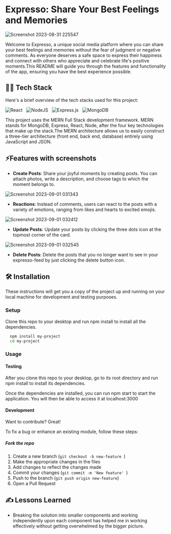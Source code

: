 # Expresso: Share Your Best Feelings and Memories 

![Screenshot 2023-08-31 225547](https://github.com/itissakshi/Expresso/assets/115742478/82f93c8d-088d-4854-ae4d-08bce67e4319)


Welcome to Expresso, a unique social media platform where you can share your best feelings and memories without the fear of judgment or negative comments. As everyone deserves a safe space to express their happiness and connect with others who appreciate and celebrate life's positive moments.This README will guide you through the features and functionality of the app, ensuring you have the best experience possible.


## 👩‍💻 Tech Stack
Here's a brief overview of the tech stacks used for this project:

![React](https://img.shields.io/badge/react-%2320232a.svg?style=for-the-badge&logo=react&logoColor=%2361DAFB) &nbsp; ![NodeJS](https://img.shields.io/badge/node.js-6DA55F?style=for-the-badge&logo=node.js&logoColor=white) &nbsp; ![Express.js](https://img.shields.io/badge/express.js-%23404d59.svg?style=for-the-badge&logo=express&logoColor=%2361DAFB) &nbsp; ![MongoDB](https://img.shields.io/badge/MongoDB-%234ea94b.svg?style=for-the-badge&logo=mongodb&logoColor=white)

This project uses the MERN Full Stack development framework. MERN stands for MongoDB, Express, React, Node, after the four key technologies that make up the stack.The MERN architecture allows us to easily construct a three-tier architecture (front end, back end, database) entirely using JavaScript and JSON.


## ⚡Features with screenshots

- **Create Posts**: Share your joyful moments by creating posts. You can attach photos, write a description, and choose tags to which the moment belongs to.

![Screenshot 2023-09-01 031343](https://github.com/itissakshi/Expresso/assets/115742478/5de7f50c-94b2-415f-806b-eaf409beab5a) 

- **Reactions**: Instead of comments, users can react to the posts with a variety of emotions, ranging from likes and hearts to excited emojis.

![Screenshot 2023-09-01 032412](https://github.com/itissakshi/Expresso/assets/115742478/938ca62f-bd34-4b8a-a79e-b4609b4c4349)

- **Update Posts**: Update your posts by clicking the three dots icon at the topmost corner of the card.

![Screenshot 2023-09-01 032545](https://github.com/itissakshi/Expresso/assets/115742478/ac51deac-7bdf-4ead-bdaf-2a09d818d686)


- **Delete Posts**: Delete the posts that you no longer want to see in your expresso-feed by just clicking the delete button icon.


## 🛠 Installation

These instructions will get you a copy of the project up and running on your local machine for development and testing purposes. 

### Setup

Clone this repo to your desktop and run npm install to install all the dependencies.

```bash
  npm install my-project
  cd my-project
```
### Usage
#### Testing
After you clone this repo to your desktop, go to its root directory and run npm install to install its dependencies.

Once the dependencies are installed, you can run npm start to start the application. You will then be able to access it at localhost:3000

#### Development
Want to contribute? Great!

To fix a bug or enhance an existing module, follow these steps:

##### Fork the repo

  1. Create a new branch (```git checkout -b new-feature ```)
  2. Make the appropriate changes in the files
  3. Add changes to reflect the changes made
  4. Commit your changes (```git commit -m 'New feature' ```)
  5. Push to the branch (```git push origin new-feature```)
  6. Open a Pull Request


## ✍️ Lessons Learned

- Breaking the solution into smaller components and working independently upon each component has helped me in working effectively without getting overwhelmed by the bigger picture.
